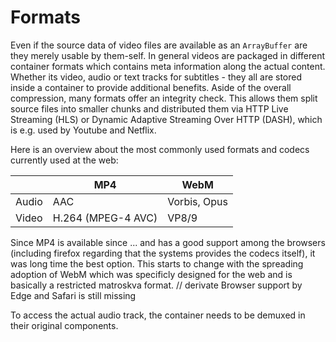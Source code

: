 # Formats

Even if the source data of video files are available as an `ArrayBuffer` are they merely usable by them-self. In general videos are packaged in different container formats which contains meta information along the actual content. Whether its video, audio or text tracks for subtitles - they all are stored inside a container to provide additional benefits. Aside of the overall compression, many formats offer an integrity check. This allows them split source files into smaller chunks and distributed them via HTTP Live Streaming (HLS) or Dynamic Adaptive Streaming Over HTTP (DASH), which is e.g. used by Youtube and Netflix.

Here is an overview about the most commonly used formats and codecs currently used at the web:

|       | MP4                   | WebM          |
| --    | --                    | --            |
| Audio | AAC                   | Vorbis, Opus  |
| Video | H.264 (MPEG-4 AVC)    | VP8/9         |

Since MP4 is available since ... and has a good support among the browsers
(including firefox regarding that the systems provides the codecs itself),
it was long time the best option. This starts to change with the spreading adoption
of WebM which was specificly designed for the web and is basically a restricted
matroskva format. // derivate
Browser support by Edge and Safari is still missing




To access the actual audio track, the container needs to be demuxed
in their original components.